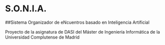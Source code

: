 # S.O.N.I.A.
##Sistema Organizador de eNcuentros basado en Inteligencia Artificial

Proyecto de la asignatura de DASI del Máster de Ingeniería Informática de la Universidad Complutense de Madrid
